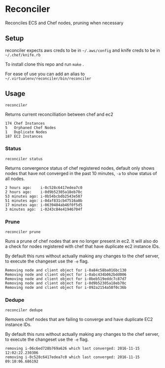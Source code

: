 # Reconciler
Reconciles ECS and Chef nodes, pruning when necessary

## Setup
reconciler expects aws creds to be in `~/.aws/config` and knife creds to be in
`~/.chef/knife.rb`

To install clone this repo and run `make` .

For ease of use you can add an alias to `~/.virtualenv/reconciler/bin/reconciler`

## Usage
`reconciler`

Returns current reconcilliation between chef and ec2

```
174	Chef Instances
5	Orphaned Chef Nodes
1	Duplicate Nodes
187	EC2 Instances
```

### Status
`reconciler status`

Returns convergence status of chef registered nodes, default only shows nodes
that have not converged in the past 10 minutes, `-a` to show status of all nodes.

```
2 hours ago:	i-0c528c6417edea7c0
2 hours ago:	i-0d9b52305a18eb70c
53 minutes ago:	i-0b54bcbdb2543e587
51 minutes ago:	i-0daf831cb47516a8b
17 minutes ago:	i-0639404ab46f0f5d5
3 minutes ago:	i-0243c84e41946704f
```

### Prune

`reconciler prune`

Runs a prune of chef nodes that are no longer present in ec2.
It will also do a check for nodes registered with chef that have duplicate ec2 instance IDs.

By default this runs without actually making any changes to the chef server,
to execute the changeset use the `-e` flag.

```
Removing node and client object for i-0a84c58ba016bc130
Removing node and client object for i-0abc434b062bdd006
Removing node and client object for i-0beb519eddc7c87d7
Removing node and client object for i-0d9b52305a18eb70c
Removing node and client object for i-092a2154a58f0c36b
```

### Dedupe

`reconciler dedupe`

Removes chef nodes that are failing to converge and have duplicate EC2 instance
IDs.

By default this runs without actually making any changes to the chef server,
to execute the changeset use the `-e` flag.

```
removing i-06c6ed728b769a626 which last converged: 2016-11-15 12:02:22.230306
removing i-0c528c6417edea7c0 which last converged: 2016-11-15 09:10:06.686192
```
